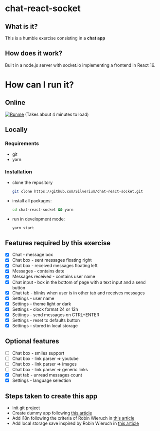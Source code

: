 # chat-react-socket

## What is it?

This is a humble exercise consisting in a **chat app**

## How does it work?

Built in a node.js server with socket.io implementing a frontend in React 16.

# How can I run it?
## Online
[![Runme](https://runme.io/static/button.svg)](https://runme.io/run?app_id=15537940-41b4-44f6-81ff-2cb96ee7fda4) (Takes about 4 minutes to load)

## Locally
### Requirements

- git
- yarn

### Installation

- clone the repository
  ```bash
  git clone https://github.com/Silverium/chat-react-socket.git
  ```
- install all packages:
  ```bash
  cd chat-react-socket && yarn
  ```
- run in development mode:
  ```bash
  yarn start
  ```

## Features required by this exercise

- [x] Chat - message box
- [x] Chat box - sent messages floating right
- [x] Chat box - received messages floating left
- [x] Messages - contains date
- [x] Messages received - contains user name
- [x] Chat input - box in the bottom of page with a text input and a send button
- [x] Chat tab - blinks when user is in other tab and receives messages
- [x] Settings - user name
- [x] Settings - theme light or dark
- [x] Settings - clock format 24 or 12h
- [x] Settings - send messages on CTRL+ENTER
- [x] Settings - reset to defaults button
- [x] Settings - stored in local storage

## Optional features

- [ ] Chat box - smiles support
- [ ] Chat box - link parser => youtube
- [ ] Chat box - link parser => images
- [ ] Chat box - link parser => generic links
- [x] Chat tab - unread messages count
- [x] Settings - language selection

## Steps taken to create this app

- Init git project
- Create dummy app following [this article](https://medium.com/@tim.givois.mendez/create-a-react-project-from-scratch-without-create-react-app-f02fce4e05b)
- Add i18n following the criteria of Robin Wieruch in [this article](https://www.robinwieruch.de/react-internationalization)
- Add local storage save inspired by Robin Wieruch in [this article](https://www.robinwieruch.de/local-storage-react)
